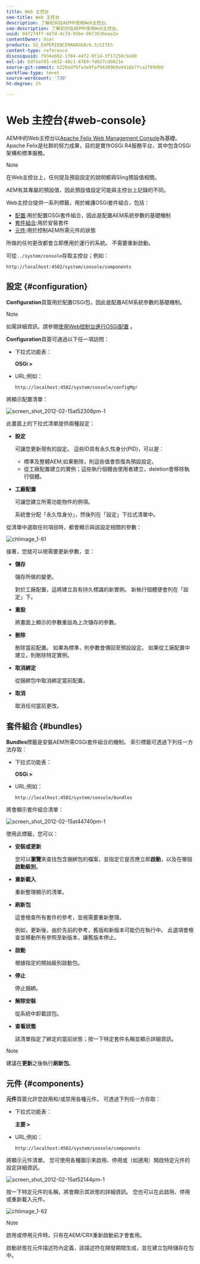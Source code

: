 ```yaml
---
title: Web 主控台
seo-title: Web 主控台
description: 了解如何在AEM中使用Web主控台。
seo-description: 了解如何在AEM中使用Web主控台。
uuid: 047274ff-4d7d-4c7d-95be-06f363beae2e
contentOwner: User
products: SG_EXPERIENCEMANAGER/6.5/SITES
content-type: reference
discoiquuid: f934eb02-1f84-44f2-9f14-3f17250c9a90
exl-id: bdfeaf85-e832-40c1-8769-7d027cdb021e
source-git-commit: b220adf6fa3e9faf94389b9a9416b7fca2f89d9d
workflow-type: tm+mt
source-wordcount: '730'
ht-degree: 2%

---
```


# Web 主控台{#web-console}

AEM中的Web主控台以[Apache Felix Web Management Console](https://felix.apache.org/documentation/subprojects/apache-felix-web-console.html)為基礎。 Apache Felix是社群的努力成果，目的是實作OSGi R4服務平台，其中包含OSGi架構和標準服務。

>[!NOTE]
>
>在Web主控台上，任何提及預設設定的說明都與Sling預設值相關。
>
>AEM有其專屬的預設值，因此預設值設定可能與主控台上記錄的不同。

Web主控台提供一系列標籤，用於維護OSGi套件組合，包括：

* [配置](#configuration):用於配置OSGi套件組合，因此是配置AEM系統參數的基礎機制
* [套件組合](#bundles):用於安裝套件
* [元件](#components):用於控制AEM所需元件的狀態

所做的任何更改都會立即應用於運行的系統。 不需要重新啟動。

可從`../system/console`存取主控台；例如：

`http://localhost:4502/system/console/components`

## 設定 {#configuration}

**Configuration**&#x200B;頁簽用於配置OSGi包，因此是配置AEM系統參數的基礎機制。

>[!NOTE]
>
>如需詳細資訊，請參閱[使用Web控制台進行OSGi配置](/help/sites-deploying/configuring-osgi.md#osgi-configuration-with-the-web-console) 。

**Configuration**&#x200B;頁簽可通過以下任一項訪問：

* 下拉式功能表：

   **OSGi >**

* URL;例如：

   `http://localhost:4502/system/console/configMgr`

將顯示配置清單：

![screen_shot_2012-02-15at52308pm-1](assets/screen_shot_2012-02-15at52308pm-1.png)

此畫面上的下拉式清單提供兩種設定：

* **設定**

   可讓您更新現有的設定。 這些ID具有永久性身分(PID)，可以是：

   * 標準及整體AEM;如果刪除，則這些值會恢復為預設設定。
   * 從工廠配置建立的實例；這些執行個體由使用者建立，deletion會移除執行個體。

* **工廠配置**

   可讓您建立所需功能物件的例項。

   系統會分配「永久性身分」，然後列在「設定」下拉式清單中。

從清單中選取任何項目時，都會顯示與該設定相關的參數：

![chlimage_1-61](assets/chlimage_1-61.png)

接著，您就可以視需要更新參數，並：

* **儲存**

   儲存所做的變更。

   對於工廠配置，這將建立具有持久標識的新實例。 新執行個體便會列在「設定」下。

* **重設**

   將畫面上顯示的參數重設為上次儲存的參數。

* **刪除**

   刪除當前配置。 如果為標準，則參數會傳回至預設設定。 如果從工廠配置中建立，則刪除特定實例。

* **取消綁定**

   從捆綁包中取消綁定當前配置。

* **取消**

   取消任何當前更改。

## 套件組合 {#bundles}

**Bundles**&#x200B;標籤是安裝AEM所需OSGi套件組合的機制。 索引標籤可透過下列任一方法存取：

* 下拉式功能表：

   **OSGi >**

* URL;例如：

   `http://localhost:4502/system/console/bundles`

將會顯示套件組合清單：

![screen_shot_2012-02-15at44740pm-1](assets/screen_shot_2012-02-15at44740pm-1.png)

使用此標籤，您可以：

* **安裝或更新**

   您可以&#x200B;**瀏覽**&#x200B;來查找包含捆綁包的檔案，並指定它是否應立即&#x200B;**啟動**，以及在哪個&#x200B;**啟動級別**。

* **重新載入**

   重新整理顯示的清單。

* **刷新包**

   這會檢查所有套件的參考，並視需要重新整理。

   例如，更新後，由於先前的參考，舊版和新版本可能仍在執行中。 此選項會檢查並移動所有參照至新版本，讓舊版本停止。

* **啟動**

   根據指定的開始級別啟動包。

* **停止**

   停止捆綁。

* **解除安裝**

   從系統中卸載該包。

* **查看狀態**

   該清單指定了綁定的當前狀態；按一下特定套件名稱並顯示詳細資訊。

>[!NOTE]
>
>建議在&#x200B;**更新**&#x200B;之後執行&#x200B;**刷新包**。

## 元件 {#components}

**元件**&#x200B;頁簽允許您啟用和/或禁用各種元件。 可透過下列任一方存取：

* 下拉式功能表：

   **主要 >**

* URL;例如：

   `http://localhost:4502/system/console/components`

將顯示元件清單。 您可使用各種圖示來啟用、停用或（如適用）開啟特定元件的設定詳細資訊。

![screen_shot_2012-02-15at52144pm-1](assets/screen_shot_2012-02-15at52144pm-1.png)

按一下特定元件的名稱，將會顯示其狀態的詳細資訊。 您也可以在此啟用、停用或重新載入元件。

![chlimage_1-62](assets/chlimage_1-62.png)

>[!NOTE]
>
>啟用或停用元件時，只有在AEM/CRX重新啟動前才會套用。
>
>啟動狀態在元件描述符內定義，該描述符在開發期間生成，並在建立包時儲存在包中。
